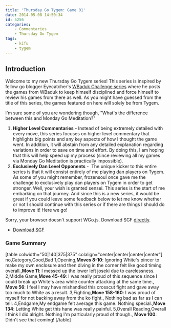 ```yaml
---
title: 'Thursday Go Tygem: Game 01'
date: 2014-05-08 14:50:34
id: 5256
categories:
	- Commentaries
	- Thursday Go Tygem
tags:
	- kifu
	- tygem
---
```


## Introduction

Welcome to my new Thursday Go Tygem series! This series is inspired by fellow go blogger Eyecatcher's [WBaduk Challenge series](http://www.truthandgo.com/?p=442 "Eyecatcher") where he posts the games from WBaduk to keep himself disciplined and force himself to review his games from there as well. As you might have guessed from the title of this series, the games featured on here will solely be from Tygem.

I'm sure some of you are wondering though, "What's the difference between this and Monday Go Meditation?"

1.  **Higher Level Commentaries** - Instead of being extremely detailed with every move, this series focuses on higher level commentary that highlights big points and any key aspects of how I thought the game went. In addition, it will abstain from any detailed explanation regarding variations in order to save on time and effort. By doing this, I am hoping that this will help speed up my process (since reviewing all my games via Monday Go Meditation is practically impossible).
2.  **Exclusively Dan Level Opponents** -  The unique kicker to this entire series is that it will consist entirely of me playing dan players on Tygem. As some of you might remember, frozensoul once gave me the challenge to exclusively play dan players on Tygem in order to get stronger. Well, your wish is granted sensei. This series is the start of me embarking on that journey.
And since this is a new series, it would be great if you could leave some feedback below to let me know whether or not I should continue with this series or if there are things I should do to improve it! Here we go!

<article>
	<section data-wgo="/kifu/2014/2014.05.08-TGT-01.sgf" data-wgo-enablewheel="false" style="width: 100%">
	  <p>Sorry, your browser doesn't support WGo.js. Download SGF <a href="/kifu/2014/2014.05.08-TGT-01.sgf">directly</a>.</p>
	</section>
	<div><ul><li><a href="/kifu/2014/2014.05.08-TGT-01.sgf">Download SGF</a></li></ul></div>
</article>

### Game Summary

[table colwidth="50|140|375|375" colalign="center|center|center|center"]
no,Category,Good,Bad
1,Opening,**Moves 8-10**: Ignoring White's pincer to make my own enclosure and then diving in the corner felt like good timing overall.,**Move 11**: I messed up the lower left joseki due to carelessness.
2,Middle Game,**Move 45-49**: I was really proud of this sequence since I could break up White's area while counter attacking at the same time., **Move 56**: I feel I may have mishandled this crosscut fight and gave away too much to White as a result.
3,Fighting,**Move 158-160**: I was proud of myself for not backing away from the ko fight., Nothing bad as far as I can tell.
4,Endgame,My endgame felt average this game. Nothing special.,**Move 134**: Letting White get this hane was really painful.
5,Overall Reading,Overall I think I did alright. Nothing I'm particularly proud of though., **Move 100**: Didn't see that coming!
[/table]
